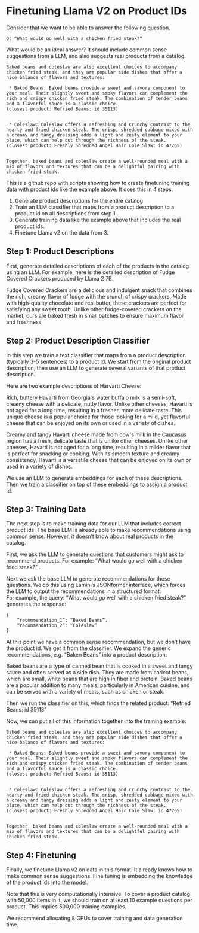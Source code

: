 # Finetuning Llama V2 on Product IDs

Consider that we want to be able to answer the following question.

```
Q: “What would go well with a chicken fried steak?”
```

What would be an ideal answer?  It should include common sense suggestions from a LLM, and also suggests real products from a catalog.  

```
Baked beans and coleslaw are also excellent choices to accompany chicken fried steak, and they are popular side dishes that offer a nice balance of flavors and textures:

 * Baked Beans: Baked beans provide a sweet and savory component to your meal. Their slightly sweet and smoky flavors can complement the rich and crispy chicken fried steak. The combination of tender beans and a flavorful sauce is a classic choice. 
(closest product: Refried Beans: id 35113)


 * Coleslaw: Coleslaw offers a refreshing and crunchy contrast to the hearty and fried chicken steak. The crisp, shredded cabbage mixed with a creamy and tangy dressing adds a light and zesty element to your plate, which can help cut through the richness of the steak.
(closest product: Freshly Shredded Angel Hair Cole Slaw: id 47265)


Together, baked beans and coleslaw create a well-rounded meal with a mix of flavors and textures that can be a delightful pairing with chicken fried steak.
```
This is a github repo with scripts showing how to create finetuning training data with product ids like the example above.  It does this in 4 steps.

1. Generate product descriptions for the entire catalog
2. Train an LLM classifier that maps from a product description to a product id on all descriptions from step 1.
3. Generate training data like the example above that includes the real product ids.
4. Finetune Llama v2 on the data from 3.  

## Step 1: Product Descriptions

First, generate detailed descriptions of each of the products in the catalog using an LLM.  For example, here is the detailed description of Fudge Covered Crackers produced by Llama 2 7B.  

Fudge Covered Crackers are a delicious and indulgent snack that combines the rich, creamy flavor of fudge with the crunch of crispy crackers.  Made with high-quality chocolate and real butter, these crackers are perfect for satisfying any sweet tooth.  Unlike other fudge-covered crackers on the market, ours are baked fresh in small batches to ensure maximum flavor and freshness.

## Step 2: Product Description Classifier

In this step we train a text classifier that maps from a product description (typically 3-5 sentences) to a product id.  We start from the original product description, then use an LLM to generate several variants of that product description.  

Here are two example descriptions of Harvarti Cheese:

Rich, buttery Havarti from Georgia's water buffalo milk is a semi-soft, creamy cheese with a delicate, nutty flavor.  Unlike other cheeses, Havarti is not aged for a long time, resulting in a fresher, more delicate taste.  This unique cheese is a popular choice for those looking for a mild, yet flavorful cheese that can be enjoyed on its own or used in a variety of dishes.

Creamy and tangy Havarti cheese made from cow's milk in the Caucasus region has a fresh, delicate taste that is unlike other cheeses.  Unlike other cheeses, Havarti is not aged for a long time, resulting in a milder flavor that is perfect for snacking or cooking.  With its smooth texture and creamy consistency, Havarti is a versatile cheese that can be enjoyed on its own or used in a variety of dishes.

We use an LLM to generate embeddings for each of these descriptions.  Then we train a classifier on top of these embeddings to assign a product id.  

## Step 3: Training Data
The next step is to make training data for our LLM that includes correct product ids.  The base LLM is already able to make recommendations using common sense.  However, it doesn’t know about real products in the catalog.  

First, we ask the LLM to generate questions that customers might ask to recommend products.  For example: “What would go well with a chicken fried steak?”  .   

Next we ask the base LLM to generate recommendations for these questions.  We do this using Lamini’s JSONformer interface, which forces the LLM to output the recommendations in a structured format.  
For example, the query: “What would go well with a chicken fried steak?” generates the response:

```
{
    “recommendation_1”: “Baked Beans”,
    “recommendation_2”: “Coleslaw”
}
```

At this point we have a common sense recommendation, but we don’t have the product id.  We get it from the classifier.  We expand the generic recommendations, e.g. “Baken Beans” into a product description: 

Baked beans are a type of canned bean that is cooked in a sweet and tangy sauce and often served as a side dish.  They are made from haricot beans, which are small, white beans that are high in fiber and protein.  Baked beans are a popular addition to many meals, particularly in American cuisine, and can be served with a variety of meats, such as chicken or steak.

Then we run the classifier on this, which finds the related product: “Refried Beans: id 35113”

Now, we can put all of this information together into the training example:

```
Baked beans and coleslaw are also excellent choices to accompany chicken fried steak, and they are popular side dishes that offer a nice balance of flavors and textures:

 * Baked Beans: Baked beans provide a sweet and savory component to your meal. Their slightly sweet and smoky flavors can complement the rich and crispy chicken fried steak. The combination of tender beans and a flavorful sauce is a classic choice. 
(closest product: Refried Beans: id 35113)


 * Coleslaw: Coleslaw offers a refreshing and crunchy contrast to the hearty and fried chicken steak. The crisp, shredded cabbage mixed with a creamy and tangy dressing adds a light and zesty element to your plate, which can help cut through the richness of the steak.
(closest product: Freshly Shredded Angel Hair Cole Slaw: id 47265)


Together, baked beans and coleslaw create a well-rounded meal with a mix of flavors and textures that can be a delightful pairing with chicken fried steak.
```

## Step 4: Finetuning

Finally, we finetune Llama v2 on data in this format.  It already knows how to make common sense suggestions.  Fine tuning is embedding the knowledge of the product ids into the model.

Note that this is very computationally intensive.  To cover a product catalog with 50,000 items in it, we should train on at least 10 example questions per product.  This implies 500,000 training examples.  

We recommend allocating 8 GPUs to cover training and data generation time.
